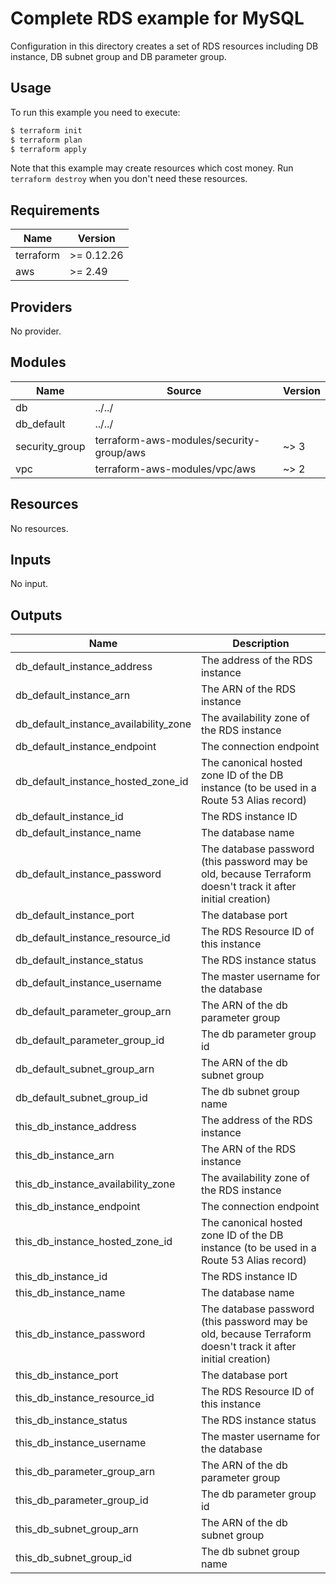 # Complete RDS example for MySQL

Configuration in this directory creates a set of RDS resources including DB instance, DB subnet group and DB parameter group.

## Usage

To run this example you need to execute:

```bash
$ terraform init
$ terraform plan
$ terraform apply
```

Note that this example may create resources which cost money. Run `terraform destroy` when you don't need these resources.

<!-- BEGINNING OF PRE-COMMIT-TERRAFORM DOCS HOOK -->
## Requirements

| Name | Version |
|------|---------|
| terraform | >= 0.12.26 |
| aws | >= 2.49 |

## Providers

No provider.

## Modules

| Name | Source | Version |
|------|--------|---------|
| db | ../../ |  |
| db_default | ../../ |  |
| security_group | terraform-aws-modules/security-group/aws | ~> 3 |
| vpc | terraform-aws-modules/vpc/aws | ~> 2 |

## Resources

No resources.

## Inputs

No input.

## Outputs

| Name | Description |
|------|-------------|
| db\_default\_instance\_address | The address of the RDS instance |
| db\_default\_instance\_arn | The ARN of the RDS instance |
| db\_default\_instance\_availability\_zone | The availability zone of the RDS instance |
| db\_default\_instance\_endpoint | The connection endpoint |
| db\_default\_instance\_hosted\_zone\_id | The canonical hosted zone ID of the DB instance (to be used in a Route 53 Alias record) |
| db\_default\_instance\_id | The RDS instance ID |
| db\_default\_instance\_name | The database name |
| db\_default\_instance\_password | The database password (this password may be old, because Terraform doesn't track it after initial creation) |
| db\_default\_instance\_port | The database port |
| db\_default\_instance\_resource\_id | The RDS Resource ID of this instance |
| db\_default\_instance\_status | The RDS instance status |
| db\_default\_instance\_username | The master username for the database |
| db\_default\_parameter\_group\_arn | The ARN of the db parameter group |
| db\_default\_parameter\_group\_id | The db parameter group id |
| db\_default\_subnet\_group\_arn | The ARN of the db subnet group |
| db\_default\_subnet\_group\_id | The db subnet group name |
| this\_db\_instance\_address | The address of the RDS instance |
| this\_db\_instance\_arn | The ARN of the RDS instance |
| this\_db\_instance\_availability\_zone | The availability zone of the RDS instance |
| this\_db\_instance\_endpoint | The connection endpoint |
| this\_db\_instance\_hosted\_zone\_id | The canonical hosted zone ID of the DB instance (to be used in a Route 53 Alias record) |
| this\_db\_instance\_id | The RDS instance ID |
| this\_db\_instance\_name | The database name |
| this\_db\_instance\_password | The database password (this password may be old, because Terraform doesn't track it after initial creation) |
| this\_db\_instance\_port | The database port |
| this\_db\_instance\_resource\_id | The RDS Resource ID of this instance |
| this\_db\_instance\_status | The RDS instance status |
| this\_db\_instance\_username | The master username for the database |
| this\_db\_parameter\_group\_arn | The ARN of the db parameter group |
| this\_db\_parameter\_group\_id | The db parameter group id |
| this\_db\_subnet\_group\_arn | The ARN of the db subnet group |
| this\_db\_subnet\_group\_id | The db subnet group name |
<!-- END OF PRE-COMMIT-TERRAFORM DOCS HOOK -->
